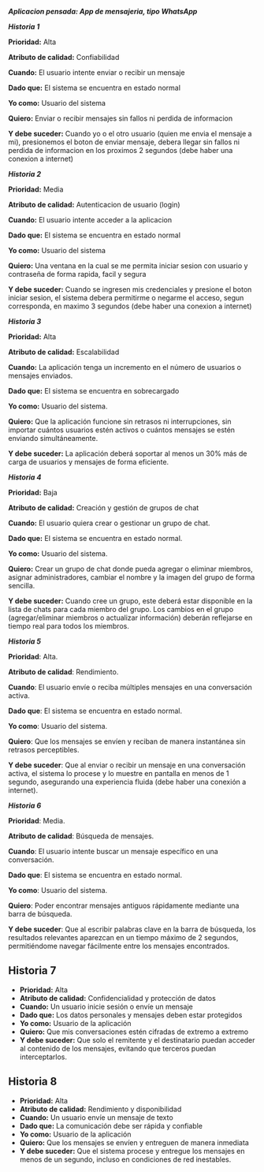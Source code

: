 ***Aplicacion pensada: App de mensajeria, tipo WhatsApp***

***Historia 1***

**Prioridad:** Alta

**Atributo de calidad:** Confiabilidad 

**Cuando:** El usuario intente enviar o recibir un mensaje

**Dado que:** El sistema se encuentra en estado normal

**Yo como:** Usuario del sistema

**Quiero:** Enviar o recibir mensajes sin fallos ni perdida de informacion

**Y debe suceder:** Cuando yo o el otro usuario (quien me envia el mensaje a mi), presionemos el boton de enviar mensaje, debera llegar sin fallos ni perdida de informacion en los proximos 2 segundos (debe haber una conexion a internet)


***Historia 2***

**Prioridad:** Media

**Atributo de calidad:** Autenticacion de usuario (login)

**Cuando:** El usuario intente acceder a la aplicacion

**Dado que:** El sistema se encuentra en estado normal

**Yo como:** Usuario del sistema

**Quiero:** Una ventana en la cual se me permita iniciar sesion con usuario y contraseña de forma rapida, facil y segura

**Y debe suceder:** Cuando se ingresen mis credenciales y presione el boton iniciar sesion, el sistema debera permitirme o negarme el acceso, segun corresponda, en maximo 3 segundos (debe haber una conexion a internet)


***Historia 3***


**Prioridad:** Alta

**Atributo de calidad:** Escalabilidad

**Cuando:** La aplicación tenga un incremento en el número de usuarios o mensajes enviados.

**Dado que:** El sistema se encuentra en sobrecargado

**Yo como:** Usuario del sistema.

**Quiero:** Que la aplicación funcione sin retrasos ni interrupciones, sin importar cuántos usuarios estén activos o cuántos mensajes se estén enviando simultáneamente.

**Y debe suceder:** La aplicación deberá soportar al menos un 30% más de carga de usuarios y mensajes de forma eficiente.

***Historia 4***

**Prioridad:** Baja

**Atributo de calidad:** Creación y gestión de grupos de chat

**Cuando:** El usuario quiera crear o gestionar un grupo de chat.

**Dado que:** El sistema se encuentra en estado normal.

**Yo como:** Usuario del sistema.

**Quiero:** Crear un grupo de chat donde pueda agregar o eliminar miembros, asignar administradores, cambiar el nombre y la imagen del grupo de forma sencilla.

**Y debe suceder:** Cuando cree un grupo, este deberá estar disponible en la lista de chats para cada miembro del grupo. Los cambios en el grupo (agregar/eliminar miembros o actualizar información) deberán reflejarse en tiempo real para todos los miembros.

***Historia 5***

**Prioridad**: Alta.

**Atributo de calidad**: Rendimiento.

**Cuando**: El usuario envíe o reciba múltiples mensajes en una conversación activa.

**Dado que**: El sistema se encuentra en estado normal.

**Yo como**: Usuario del sistema.

**Quiero**: Que los mensajes se envíen y reciban de manera instantánea sin retrasos perceptibles.

**Y debe suceder**: Que al enviar o recibir un mensaje en una conversación activa, el sistema lo procese y lo muestre en pantalla en menos de 1 segundo, asegurando una experiencia fluida (debe haber una conexión a internet).

***Historia 6***

**Prioridad**: Media.

**Atributo de calidad**: Búsqueda de mensajes.

**Cuando**: El usuario intente buscar un mensaje específico en una conversación.

**Dado que**: El sistema se encuentra en estado normal.

**Yo como**: Usuario del sistema.

**Quiero**: Poder encontrar mensajes antiguos rápidamente mediante una barra de búsqueda.

**Y debe suceder**: Que al escribir palabras clave en la barra de búsqueda, los resultados relevantes aparezcan en un tiempo máximo de 2 segundos, permitiéndome navegar fácilmente entre los mensajes encontrados.


## Historia 7
- **Prioridad:** Alta  
- **Atributo de calidad:** Confidencialidad y protección de datos  
- **Cuando:** Un usuario inicie sesión o envíe un mensaje  
- **Dado que:** Los datos personales y mensajes deben estar protegidos  
- **Yo como:** Usuario de la aplicación  
- **Quiero:** Que mis conversaciones estén cifradas de extremo a extremo  
- **Y debe suceder:** Que solo el remitente y el destinatario puedan acceder al contenido de los mensajes, evitando que terceros puedan interceptarlos.  

## Historia 8
- **Prioridad:** Alta  
- **Atributo de calidad:** Rendimiento y disponibilidad  
- **Cuando:** Un usuario envíe un mensaje de texto  
- **Dado que:** La comunicación debe ser rápida y confiable  
- **Yo como:** Usuario de la aplicación  
- **Quiero:** Que los mensajes se envíen y entreguen de manera inmediata  
- **Y debe suceder:** Que el sistema procese y entregue los mensajes en menos de un segundo, incluso en condiciones de red inestables.  
